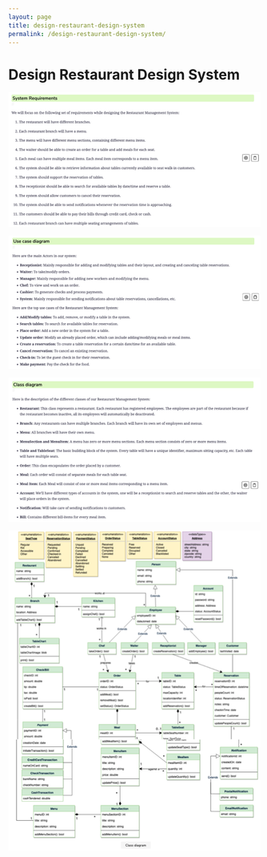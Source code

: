 ```yaml
---
layout: page
title: design-restaurant-design-system
permalink: /design-restaurant-design-system/
---
```


# Design Restaurant Design System

![Screenshot 2020-12-11 at 7.31.25 PM](assets/Screenshot%202020-12-11%20at%207.31.25%20PM.png)

![Screenshot 2020-12-11 at 7.31.40 PM](assets/Screenshot%202020-12-11%20at%207.31.40%20PM.png)

![Screenshot 2020-12-11 at 7.33.34 PM](assets/Screenshot%202020-12-11%20at%207.35.28%20PM.png)

![Screenshot 2020-12-11 at 7.38.36 PM](assets/Screenshot%202020-12-11%20at%207.38.36%20PM.png)

